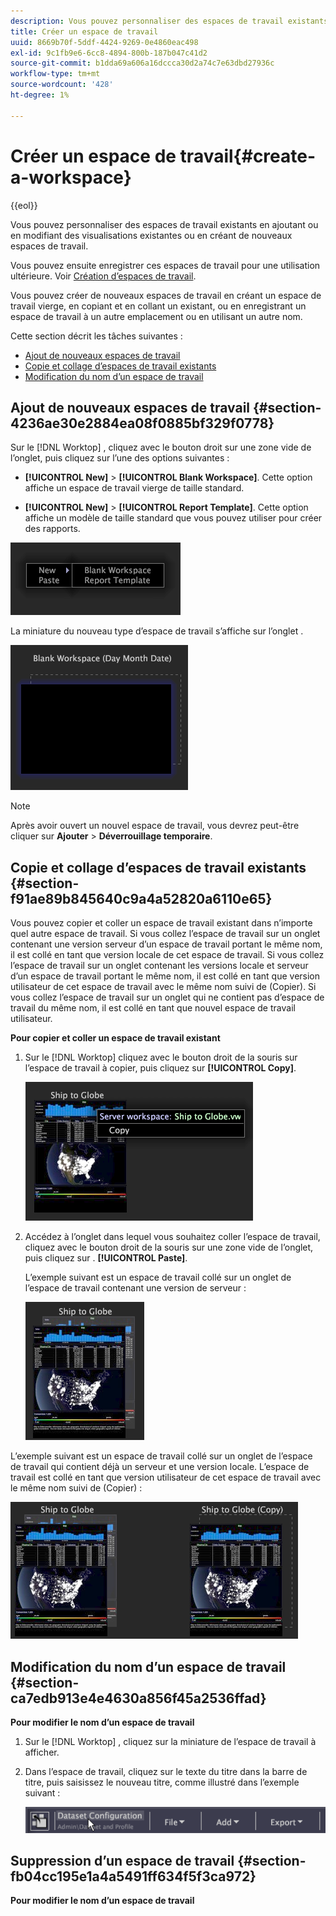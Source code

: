 ```yaml
---
description: Vous pouvez personnaliser des espaces de travail existants en ajoutant ou en modifiant des visualisations existantes ou en créant de nouveaux espaces de travail.
title: Créer un espace de travail
uuid: 8669b70f-5ddf-4424-9269-0e4860eac498
exl-id: 9c1fb9e6-6cc8-4894-800b-187b047c41d2
source-git-commit: b1dda69a606a16dccca30d2a74c7e63dbd27936c
workflow-type: tm+mt
source-wordcount: '428'
ht-degree: 1%

---
```


# Créer un espace de travail{#create-a-workspace}

{{eol}}

Vous pouvez personnaliser des espaces de travail existants en ajoutant ou en modifiant des visualisations existantes ou en créant de nouveaux espaces de travail.

Vous pouvez ensuite enregistrer ces espaces de travail pour une utilisation ultérieure. Voir [Création d’espaces de travail](../../../home/c-get-started/c-work-worksp/c-create-worksp.md#concept-d8bc99d7739e4eaeab2a02b022394a31).

Vous pouvez créer de nouveaux espaces de travail en créant un espace de travail vierge, en copiant et en collant un existant, ou en enregistrant un espace de travail à un autre emplacement ou en utilisant un autre nom.

Cette section décrit les tâches suivantes :

* [Ajout de nouveaux espaces de travail](../../../home/c-get-started/c-work-worksp/c-create-worksp.md#section-4236ae30e2884ea08f0885bf329f0778)
* [Copie et collage d’espaces de travail existants](../../../home/c-get-started/c-work-worksp/c-create-worksp.md#section-f91ae89b845640c9a4a52820a6110e65)
* [Modification du nom d’un espace de travail](../../../home/c-get-started/c-work-worksp/c-create-worksp.md#section-ca7edb913e4e4630a856f45a2536ffad)

## Ajout de nouveaux espaces de travail {#section-4236ae30e2884ea08f0885bf329f0778}

Sur le [!DNL Worktop] , cliquez avec le bouton droit sur une zone vide de l’onglet, puis cliquez sur l’une des options suivantes :

* **[!UICONTROL New]** > **[!UICONTROL Blank Workspace]**. Cette option affiche un espace de travail vierge de taille standard.

* **[!UICONTROL New]** > **[!UICONTROL Report Template]**. Cette option affiche un modèle de taille standard que vous pouvez utiliser pour créer des rapports.

![](assets/mnu_workspaceManager.png)

La miniature du nouveau type d’espace de travail s’affiche sur l’onglet .

![](assets/mnu_workspaceManager_Newwksp.png)

>[!NOTE]
>
>Après avoir ouvert un nouvel espace de travail, vous devrez peut-être cliquer sur **Ajouter** > **Déverrouillage temporaire**.

## Copie et collage d’espaces de travail existants {#section-f91ae89b845640c9a4a52820a6110e65}

Vous pouvez copier et coller un espace de travail existant dans n’importe quel autre espace de travail. Si vous collez l’espace de travail sur un onglet contenant une version serveur d’un espace de travail portant le même nom, il est collé en tant que version locale de cet espace de travail. Si vous collez l’espace de travail sur un onglet contenant les versions locale et serveur d’un espace de travail portant le même nom, il est collé en tant que version utilisateur de cet espace de travail avec le même nom suivi de (Copier). Si vous collez l’espace de travail sur un onglet qui ne contient pas d’espace de travail du même nom, il est collé en tant que nouvel espace de travail utilisateur.

**Pour copier et coller un espace de travail existant**

1. Sur le [!DNL Worktop] cliquez avec le bouton droit de la souris sur l’espace de travail à copier, puis cliquez sur **[!UICONTROL Copy]**.

   ![](assets/mnu_workspaceManager_Copywksp.png)

1. Accédez à l’onglet dans lequel vous souhaitez coller l’espace de travail, cliquez avec le bouton droit de la souris sur une zone vide de l’onglet, puis cliquez sur . **[!UICONTROL Paste]**.

   L’exemple suivant est un espace de travail collé sur un onglet de l’espace de travail contenant une version de serveur :

   ![](assets/mnu_workspaceManager_Copywksp_PasteSameNameServerWks.png)

L’exemple suivant est un espace de travail collé sur un onglet de l’espace de travail qui contient déjà un serveur et une version locale. L’espace de travail est collé en tant que version utilisateur de cet espace de travail avec le même nom suivi de (Copier) :

![](assets/mnu_workspaceManager_Copywksp_PasteSameNameLocalWks.png)

## Modification du nom d’un espace de travail {#section-ca7edb913e4e4630a856f45a2536ffad}

**Pour modifier le nom d’un espace de travail**

1. Sur le [!DNL Worktop] , cliquez sur la miniature de l’espace de travail à afficher.
1. Dans l’espace de travail, cliquez sur le texte du titre dans la barre de titre, puis saisissez le nouveau titre, comme illustré dans l’exemple suivant :

   ![](assets/wsp_changeTitle.png)

## Suppression d’un espace de travail {#section-fb04cc195e1a4a5491ff634f5f3ca972}

**Pour modifier le nom d’un espace de travail**
